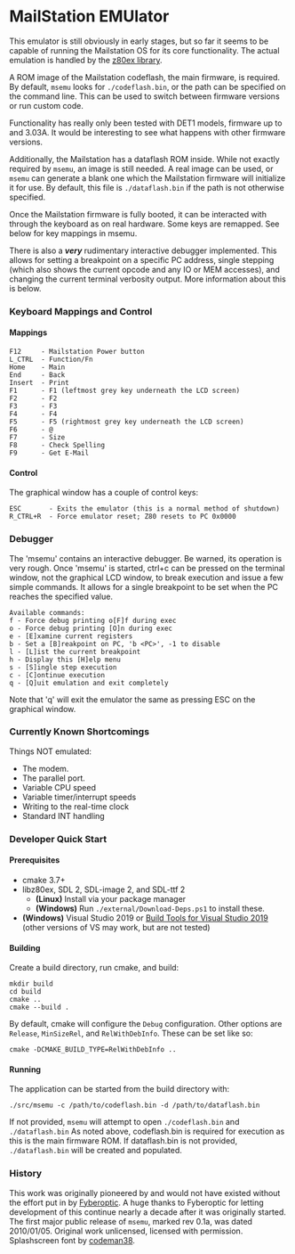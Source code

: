 # MailStation EMUlator

This emulator is still obviously in early stages, but so far it seems to be capable of running the Mailstation OS for its core functionality. The actual emulation is handled by the [z80ex library](https://sourceforge.net/projects/z80ex/).

A ROM image of the Mailstation codeflash, the main firmware, is required. By default, `msemu` looks for `./codeflash.bin`, or the path can be specified on the command line. This can be used to switch between firmware versions or run custom code.

Functionality has really only been tested with DET1 models, firmware up to and 3.03A. It would be interesting to see what happens with other firmware versions.

Additionally, the Mailstation has a dataflash ROM inside. While not exactly required by `msemu`, an image is still needed. A real image can be used, or `msemu` can generate a blank one which the Mailstation firmware will initialize it for use. By default, this file is `./dataflash.bin` if the path is not otherwise specified.

Once the Mailstation firmware is fully booted, it can be interacted with through the keyboard as on real hardware. Some keys are remapped. See below for key mappings in msemu.

There is also a **_very_** rudimentary interactive debugger implemented. This allows for setting a breakpoint on a specific PC address, single stepping (which also shows the current opcode and any IO or MEM accesses), and changing the current terminal verbosity output. More information about this is below.


### Keyboard Mappings and Control

#### Mappings
```
F12     - Mailstation Power button
L_CTRL  - Function/Fn
Home    - Main
End     - Back
Insert  - Print
F1      - F1 (leftmost grey key underneath the LCD screen)
F2      - F2
F3      - F3
F4      - F4
F5      - F5 (rightmost grey key underneath the LCD screen)
F6      - @
F7      - Size
F8      - Check Spelling
F9      - Get E-Mail
```

#### Control
The graphical window has a couple of control keys:
```
ESC       - Exits the emulator (this is a normal method of shutdown)
R_CTRL+R  - Force emulator reset; Z80 resets to PC 0x0000
```


### Debugger
The 'msemu' contains an interactive debugger. Be warned, its operation is very rough. Once 'msemu' is started, ctrl+c can be pressed on the terminal window, not the graphical LCD window, to break execution and issue a few simple commands. It allows for a single breakpoint to be set when the PC reaches the specified value.
```
Available commands:
f - Force debug printing o[F]f during exec
o - Force debug printing [O]n during exec
e - [E]xamine current registers
b - Set a [B]reakpoint on PC, 'b <PC>', -1 to disable
l - [L]ist the current breakpoint
h - Display this [H]elp menu
s - [S]ingle step execution
c - [C]ontinue execution
q - [Q]uit emulation and exit completely
```
Note that 'q' will exit the emulator the same as pressing ESC on the graphical window.

### Currently Known Shortcomings
Things NOT emulated:
- The modem.
- The parallel port.
- Variable CPU speed
- Variable timer/interrupt speeds
- Writing to the real-time clock
- Standard INT handling

### Developer Quick Start

#### Prerequisites
* cmake 3.7+
* libz80ex, SDL 2, SDL-image 2, and SDL-ttf 2
  * **(Linux)** Install via your package manager
  * **(Windows)** Run `./external/Download-Deps.ps1` to install these.
* **(Windows)** Visual Studio 2019 or [Build Tools for Visual Studio 2019](https://aka.ms/vs/16/release/vs_BuildTools.exe) (other versions of VS may work, but are not tested)

#### Building
Create a build directory, run cmake, and build:
```
mkdir build
cd build
cmake ..
cmake --build .
```

By default, cmake will configure the `Debug` configuration. Other options are `Release`, `MinSizeRel`, and `RelWithDebInfo`. These can be set like so:
```
cmake -DCMAKE_BUILD_TYPE=RelWithDebInfo ..
```

#### Running
The application can be started from the build directory with:
```
./src/msemu -c /path/to/codeflash.bin -d /path/to/dataflash.bin
```

If not provided, `msemu` will attempt to open `./codeflash.bin` and `./dataflash.bin` As noted above, codeflash.bin is required for execution as this is the main firmware ROM. If dataflash.bin is not provided, `./dataflash.bin` will be created and populated.


### History
This work was originally pioneered by and would not have existed without the effort put in by [Fyberoptic](http://www.fybertech.net/mailstation). A huge thanks to Fyberoptic for letting development of this continue nearly a decade after it was originally started. The first major public release of `msemu`, marked rev 0.1a, was dated 2010/01/05. Original work unlicensed, licensed with permission. Splashscreen font by [codeman38](http://www.zone38.net/).
